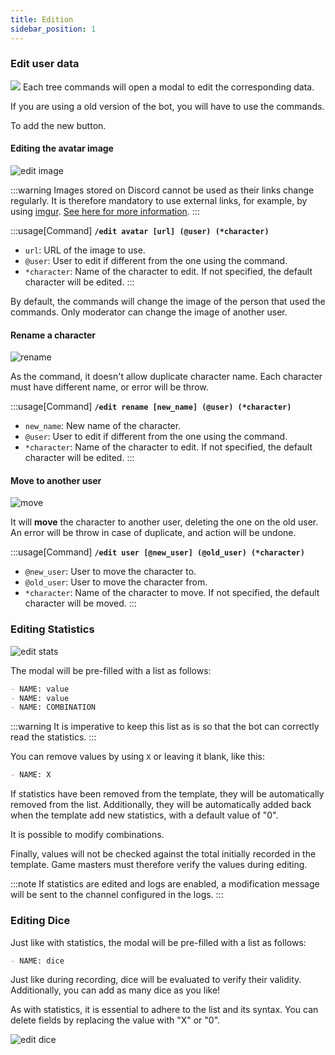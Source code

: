```yaml
---
title: Edition
sidebar_position: 1
---
```



### Edit user data

![](/assets/edit/french/user.png)
Each tree commands will open a modal to edit the corresponding data.

If you are using a old version of the bot, you will have to use the commands.

To add the new button.

#### Editing the avatar image

![edit image](/assets/edit/image.png)

:::warning
Images stored on Discord cannot be used as their links change regularly. It is therefore mandatory to use external links, for example, by using [imgur](https://imgur.com/).
[See here for more information](https://www.bleepingcomputer.com/news/security/discord-will-switch-to-temporary-file-links-to-block-malware-delivery/).
:::

:::usage[Command]
**`/edit avatar [url] (@user) (*character)`**
- `url`: URL of the image to use.
- `@user`: User to edit if different from the one using the command.
- `*character`: Name of the character to edit. If not specified, the default character will be edited.
:::

By default, the commands will change the image of the person that used the commands. Only moderator can change the image of another user.

#### Rename a character
![rename](/assets/edit/french/rename.png)

As the command, it doesn't allow duplicate character name. Each character must have different name, or error will be throw.

:::usage[Command]
**`/edit rename [new_name] (@user) (*character)`**
- `new_name`: New name of the character.
- `@user`: User to edit if different from the one using the command.
- `*character`: Name of the character to edit. If not specified, the default character will be edited.
:::

#### Move to another user

![move](/assets/edit/french/move.png)

It will **move** the character to another user, deleting the one on the old user. An error will be throw in case of duplicate, and action will be undone.

:::usage[Command]
**`/edit user [@new_user] (@old_user) (*character)`**
- `@new_user`: User to move the character to.
- `@old_user`: User to move the character from.
- `*character`: Name of the character to move. If not specified, the default character will be moved.
:::

### Editing Statistics

![edit stats](/assets/edit/stats.png)

The modal will be pre-filled with a list as follows:
```md
- NAME: value
- NAME: value
- NAME: COMBINATION
```

:::warning
It is imperative to keep this list as is so that the bot can correctly read the statistics.
:::

You can remove values by using `X` or leaving it blank, like this:
```md
- NAME: X
```

If statistics have been removed from the template, they will be automatically removed from the list. Additionally, they will be automatically added back when the template add new statistics, with a default value of "0".

It is possible to modify combinations.

Finally, values will not be checked against the total initially recorded in the template. Game masters must therefore verify the values during editing.

:::note
If statistics are edited and logs are enabled, a modification message will be sent to the channel configured in the logs.
:::

### Editing Dice

Just like with statistics, the modal will be pre-filled with a list as follows:
```md
- NAME: dice
```

Just like during recording, dice will be evaluated to verify their validity. Additionally, you can add as many dice as you like!

As with statistics, it is essential to adhere to the list and its syntax. You can delete fields by replacing the value with "X" or "0".

![edit dice](/assets/edit/dice.png)
